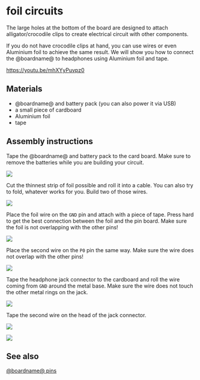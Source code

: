 # foil circuits

The large holes at the bottom of the board are designed to attach alligator/crocodile clips 
to create electrical circuit with other components.

If you do not have crocodile clips at hand, you can use wires or even Aluminium foil to achieve the same result.
We will show you how to connect the @boardname@ to headphones using Aluminium foil and tape.

https://youtu.be/mhXYyPuvpz0

## Materials

* @boardname@ and battery pack (you can also power it via USB)
* a small piece of cardboard
* Aluminium foil
* tape

## Assembly instructions

Tape the @boardname@ and battery pack to the card board. Make sure to remove the batteries while you are building your circuit.

![](/makecode-blockeditor/static/mb/device/croc-clips/microbitattached.jpg)

Cut the thinnest strip of foil possible and roll it into a cable. You can also try to fold, whatever works for you.
Build two of those wires.

![](/makecode-blockeditor/static/mb/device/croc-clips/foilcut.jpg)

Place the foil wire on the ``GND`` pin and attach with a piece of tape. Press hard to get the best connection between
the foil and the pin board. Make sure the foil is not overlapping with the other pins!

![](/makecode-blockeditor/static/mb/device/croc-clips/groundconnected.jpg)

Place the second wire on the ``P0`` pin the same way. Make sure the wire does not overlap with the other pins!

![](/makecode-blockeditor/static/mb/device/croc-clips/microbitconnect.jpg)

Tape the headphone jack connector to the cardboard and roll the wire coming from ``GND`` around the metal base. 
Make sure the wire does not touch the other metal rings on the jack.

![](/makecode-blockeditor/static/mb/device/croc-clips/jackground.jpg)

Tape the second wire on the head of the jack connector.

![](/makecode-blockeditor/static/mb/device/croc-clips/jackconnect.jpg)

![](/makecode-blockeditor/static/mb/device/croc-clips/foilcircuit.jpg)


## See also

[@boardname@ pins](/device/pins)
